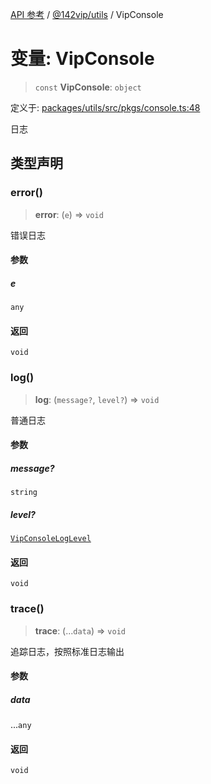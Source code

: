 [API 参考](../../../index.md) / [@142vip/utils](../index.md) / VipConsole

# 变量: VipConsole

> `const` **VipConsole**: `object`

定义于: [packages/utils/src/pkgs/console.ts:48](https://github.com/142vip/core-x/blob/d978b443ed1221c42602080459c0a22aae31b2d5/packages/utils/src/pkgs/console.ts#L48)

日志

## 类型声明

### error()

> **error**: (`e`) => `void`

错误日志

#### 参数

##### e

`any`

#### 返回

`void`

### log()

> **log**: (`message?`, `level?`) => `void`

普通日志

#### 参数

##### message?

`string`

##### level?

[`VipConsoleLogLevel`](../enumerations/VipConsoleLogLevel.md)

#### 返回

`void`

### trace()

> **trace**: (...`data`) => `void`

追踪日志，按照标准日志输出

#### 参数

##### data

...`any`

#### 返回

`void`
